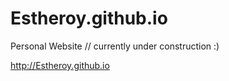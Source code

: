 # Estheroy.github.io

Personal Website // currently under construction :)

http://Estheroy.github.io
